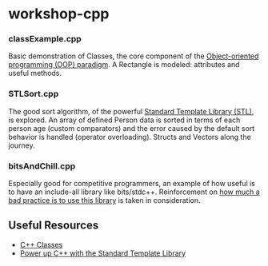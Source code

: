 # workshop-cpp

### classExample.cpp

Basic demonstration of Classes, the core component of the [Object-oriented programming (OOP) paradigm](https://en.wikipedia.org/wiki/Object-oriented_programming). A Rectangle is modeled: attributes and useful methods.

### STLSort.cpp

The good sort algorithm, of the powerful [Standard Template Library (STL)](https://en.wikipedia.org/wiki/Standard_Template_Library), is explored. An array of defined Person data is sorted in terms of each person age (custom comparators) and the error caused by the default sort behavior is handled (operator overloading). Structs and Vectors along the journey.

### bitsAndChill.cpp

Especially good for competitive programmers, an example of how useful is to have an include-all library like bits/stdc++. Reinforcement on [how much a bad practice is to use this library](https://www.quora.com/Is-it-good-practice-to-use-include-bits-stdc%2B%2B-h-in-programming-contests-instead-of-listing-a-lot-of-includes/answer/Khan-Sadh-Mostafa?srid=uCns7) is taken in consideration.


## Useful Resources

* [C++ Classes](http://www.cplusplus.com/doc/tutorial/classes/)
* [Power up C++ with the Standard Template Library](https://www.topcoder.com/community/data-science/data-science-tutorials/power-up-c-with-the-standard-template-library-part-1/)
